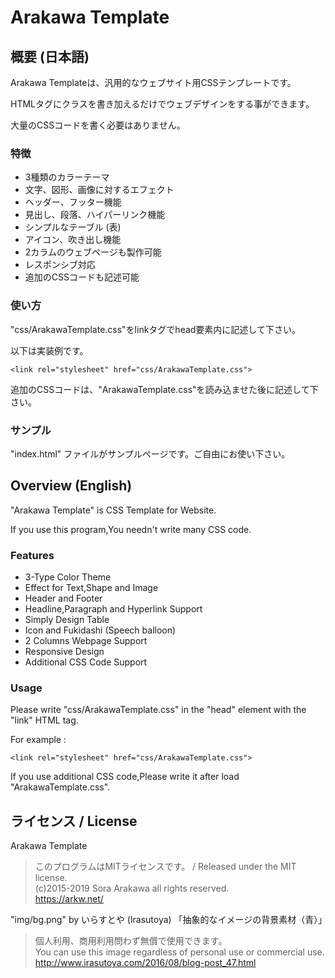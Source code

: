# Arakawa Template
## 概要 (日本語)
Arakawa Templateは、汎用的なウェブサイト用CSSテンプレートです。

HTMLタグにクラスを書き加えるだけでウェブデザインをする事ができます。

大量のCSSコードを書く必要はありません。

### 特徴
- 3種類のカラーテーマ
- 文字、図形、画像に対するエフェクト
- ヘッダー、フッター機能
- 見出し、段落、ハイパーリンク機能
- シンプルなテーブル (表)
- アイコン、吹き出し機能
- 2カラムのウェブページも製作可能
- レスポンシブ対応
- 追加のCSSコードも記述可能

### 使い方
"css/ArakawaTemplate.css"をlinkタグでhead要素内に記述して下さい。

以下は実装例です。

    <link rel="stylesheet" href="css/ArakawaTemplate.css">

追加のCSSコードは、"ArakawaTemplate.css"を読み込ませた後に記述して下さい。

### サンプル
"index.html" ファイルがサンプルページです。ご自由にお使い下さい。

## Overview (English)
"Arakawa Template" is CSS Template for Website.

If you use this program,You needn't write many CSS code.

### Features
- 3-Type Color Theme
- Effect for Text,Shape and Image
- Header and Footer
- Headline,Paragraph and Hyperlink Support
- Simply Design Table
- Icon and Fukidashi (Speech balloon)
- 2 Columns Webpage Support
- Responsive Design
- Additional CSS Code Support

### Usage
Please write "css/ArakawaTemplate.css" in the "head" element with the "link" HTML tag.

For example :

    <link rel="stylesheet" href="css/ArakawaTemplate.css">

If you use additional CSS code,Please write it after load "ArakawaTemplate.css".

## ライセンス / License
Arakawa Template

>このプログラムはMITライセンスです。 / Released under the MIT license.  
>(c)2015-2019 Sora Arakawa all rights reserved.  
>https://arkw.net/

"img/bg.png" by いらすとや (Irasutoya) 「抽象的なイメージの背景素材（青）」

>個人利用、商用利用問わず無償で使用できます。  
>You can use this image regardless of personal use or commercial use.  
>http://www.irasutoya.com/2016/08/blog-post_47.html
